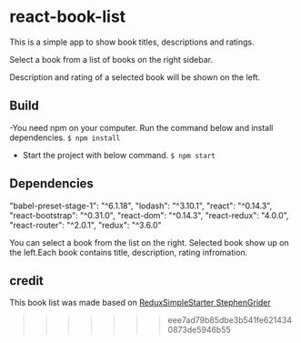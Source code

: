 # react-book-list

This is a simple app to show book titles, descriptions and ratings.

Select a book from a list of books on the right sidebar.

Description and rating of a selected book will be shown on the left.


## Build 
 -You need npm on your computer. Run the command below and install dependencies.
 `$ npm install`
 - Start the project with below command.
 `$ npm start`
 
 
## Dependencies

   "babel-preset-stage-1": "^6.1.18",
   "lodash": "^3.10.1",
    "react": "^0.14.3",
    "react-bootstrap": "^0.31.0",
    "react-dom": "^0.14.3",
    "react-redux": "4.0.0",
    "react-router": "^2.0.1",
    "redux": "^3.6.0"
    
You can select a book from the list on the right. Selected book show up on the left.Each book contains title, description, rating infromation. 


## credit 
This book list was made based on [ReduxSimpleStarter StephenGrider](https://github.com/StephenGrider/ReduxSimpleStarter) 
>>>>>>> eee7ad79b85dbe3b541fe6214340873de5946b55
